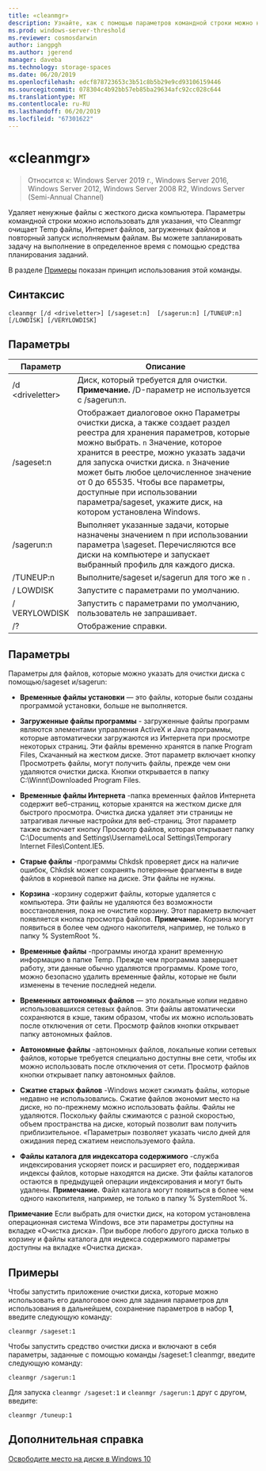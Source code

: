 ```yaml
---
title: «cleanmgr»
description: Узнайте, как с помощью параметров командной строки можно настроить средство очистки диска (Cleanmgr.exe) для автоматической очистки некоторых файлов.
ms.prod: windows-server-threshold
ms.reviewer: cosmosdarwin
author: iangpgh
ms.author: jgerend
manager: daveba
ms.technology: storage-spaces
ms.date: 06/20/2019
ms.openlocfilehash: edcf878723653c3b51c8b5b29e9cd93106159446
ms.sourcegitcommit: 078304c4b92bb57eb85ba29634afc92cc028c644
ms.translationtype: MT
ms.contentlocale: ru-RU
ms.lasthandoff: 06/20/2019
ms.locfileid: "67301622"
---
```

# <a name="cleanmgr"></a>«cleanmgr»

> Относится к: Windows Server 2019 г., Windows Server 2016, Windows Server 2012, Windows Server 2008 R2, Windows Server (Semi-Annual Channel)

Удаляет ненужные файлы с жесткого диска компьютера. Параметры командной строки можно использовать для указания, что Cleanmgr очищает Temp файлы, Интернет файлов, загруженных файлов и повторный запуск исполняемым файлам. Вы можете запланировать задачу на выполнение в определенное время с помощью средства планирования заданий.

В разделе [Примеры](#examples) показан принцип использования этой команды.

## <a name="syntax"></a>Синтаксис

```
cleanmgr [/d <driveletter>] [/sageset:n]  [/sagerun:n] [/TUNEUP:n] [/LOWDISK] [/VERYLOWDISK]
```

## <a name="parameters"></a>Параметры

|      Параметр      |    Описание     |
| ------------------- | ------------------ |
|  /d \<driveletter>          | Диск, который требуется для очистки.<br>**Примечание.** /D-параметр не используется с /sagerun:n. |
| /sageset:n | Отображает диалоговое окно Параметры очистки диска, а также создает раздел реестра для хранения параметров, которые можно выбрать. `n` Значение, которое хранится в реестре, можно указать задачи для запуска очистки диска. `n` Значение может быть любое целочисленное значение от 0 до 65535. Чтобы все параметры, доступные при использовании параметра/sageset, укажите диск, на котором установлена Windows.  |
|  /sagerun:n  |  Выполняет указанные задачи, которые назначены значением n при использовании параметра \sageset. Перечисляются все диски на компьютере и запускает выбранный профиль для каждого диска.           |
| /TUNEUP:n    | Выполните/sageset и/sagerun для того же `n` . |
| / LOWDISK     | Запустите с параметрами по умолчанию. |
| / VERYLOWDISK | Запустить с параметрами по умолчанию, пользователь не запрашивает. |
| /?           | Отображение справки. |

## <a name="options"></a>Параметры

Параметры для файлов, которые можно указать для очистки диска с помощью/sageset и/sagerun:

- **Временные файлы установки** — это файлы, которые были созданы программой установки, больше не выполняется.

- **Загруженные файлы программы** - загруженные файлы программ являются элементами управления ActiveX и Java программы, которые автоматически загружаются из Интернета при просмотре некоторых страниц. Эти файлы временно хранятся в папке Program Files, Скачанный на жестком диске. Этот параметр включает кнопку Просмотреть файлы, могут получить файлы, прежде чем они удаляются очистки диска. Кнопки открывается в папку C:\Winnt\Downloaded Program Files.

- **Временные файлы Интернета** -папка временных файлов Интернета содержит веб-страниц, которые хранятся на жестком диске для быстрого просмотра. Очистка диска удаляет эти страницы не затрагивая личные настройки для веб-страниц. Этот параметр также включает кнопку Просмотр файлов, которая открывает папку C:\Documents and Settings\Username\Local Settings\Temporary Internet Files\Content.IE5. 

- **Старые файлы** -программы Chkdsk проверяет диск на наличие ошибок, Chkdsk может сохранять потерянные фрагменты в виде файлов в корневой папке на диске. Эти файлы не нужны.

- **Корзина** -корзину содержит файлы, которые удаляется с компьютера. Эти файлы не удаляются без возможности восстановления, пока не очистите корзину. Этот параметр включает появляется кнопка просмотра файлов. **Примечание.** Корзина могут появиться в более чем одного накопителя, например, не только в папку % SystemRoot %.

- **Временные файлы** -программы иногда хранит временную информацию в папке Temp. Прежде чем программа завершает работу, эти данные обычно удаляются программы. Кроме того, можно безопасно удалить временные файлы, которые не были изменены в течение последней недели.

- **Временных автономных файлов** — это локальные копии недавно использовавшихся сетевых файлов. Эти файлы автоматически сохраняются в кэше, таким образом, чтобы их можно использовать после отключения от сети. Просмотр файлов кнопки открывает папку автономных файлов.

- **Автономные файлы** -автономных файлов, локальные копии сетевых файлов, которые требуется специально доступны вне сети, чтобы их можно использовать после отключения от сети. Просмотр файлов кнопки открывает папку автономных файлов.

- **Сжатие старых файлов** -Windows может сжимать файлы, которые недавно не использовались. Сжатие файлов экономит место на диске, но по-прежнему можно использовать файлы. Файлы не удаляются. Поскольку файлы сжимаются с разной скоростью, объем пространства на диске, который позволит вам получить приблизительное. «Параметры» позволяет указать число дней для ожидания перед сжатием неиспользуемого файла.

- **Файлы каталога для индексатора содержимого** -служба индексирования ускоряет поиск и расширяет его, поддерживая индексы файлов, которые находятся на диске. Эти файлы каталогов остаются в предыдущей операции индексирования и могут быть удалены. **Примечание.** Файл каталога могут появиться в более чем одного накопителя, например, не только в папку % SystemRoot %.

**Примечание** Если выбрать для очистки диск, на котором установлена операционная система Windows, все эти параметры доступны на вкладке «Очистка диска». При выборе любого другого диска только в корзину и файлы каталога для индекса содержимого параметры доступны на вкладке «Очистка диска». 

## <a name="examples"></a>Примеры

Чтобы запустить приложение очистки диска, которые можно использовать его диалоговое окно для задания параметров для использования в дальнейшем, сохранение параметров в набор **1**, введите следующую команду:

```
cleanmgr /sageset:1
```

Чтобы запустить средство очистки диска и включают в себя параметры, заданные с помощью команды /sageset:1 cleanmgr, введите следующую команду:

```
cleanmgr /sagerun:1
```

Для запуска ```cleanmgr /sageset:1``` и ```cleanmgr /sagerun:1``` друг с другом, введите:

```
cleanmgr /tuneup:1
```

## <a name="additional-references"></a>Дополнительная справка

[Освободите место на диске в Windows 10](https://support.microsoft.com/en-us/help/12425/windows-10-free-up-drive-space)
